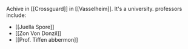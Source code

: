 Achive in [[Crossguard]] in [[Vasselheim]].
It's a university.
professors include:
* [[Juella Spore]]
* [[Zon Von Donzil]]
* [[Prof. Tiffen abbermon]]
